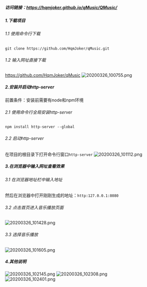 ##### 访问链接：https://hqmjoker.github.io/qMusic/QMusic/
##### 1.下载项目
###### 1.1 使用命令行下载
`git clone https://github.com/HqmJoker/qMusic.git`
###### 1.2 输入网址直接下载
https://github.com/HqmJoker/qMusic
![20200326_100755.png](http://markdown.rossai.cn/data/image/2020/03/26/7675_aomj_3483.png)
##### 2.安装并启动http-server
前置条件：安装前需要有node和npm环境
###### 2.1 使用命令行全局安装http-server
`npm install http-server --global`
###### 2.2 启动http-server
在项目的根目录下打开命令行窗口`http-server`
![20200326_101112.png](http://markdown.rossai.cn/data/image/2020/03/26/7872_c0hv_1899.png)
##### 3.在浏览器中输入网址查看效果
###### 3.1 在浏览器地址栏中输入地址
然后在浏览器中打开刚刚生成的地址：`http:127.0.0.1:8080`
###### 3.2 点击首页进入音乐播放页面
![20200326_101428.png](http://markdown.rossai.cn/data/image/2020/03/26/8068_znlf_8338.png)
###### 3.3 选择音乐播放
![20200326_101605.png](http://markdown.rossai.cn/data/image/2020/03/26/8165_dylg_4662.png)
##### 4.其他说明
![20200326_102145.png](http://markdown.rossai.cn/data/image/2020/03/26/8505_9qxn_7250.png)
![20200326_102308.png](http://markdown.rossai.cn/data/image/2020/03/26/8588_gzn7_6288.png)
![20200326_102401.png](http://markdown.rossai.cn/data/image/2020/03/26/8641_lu9h_2051.png)
